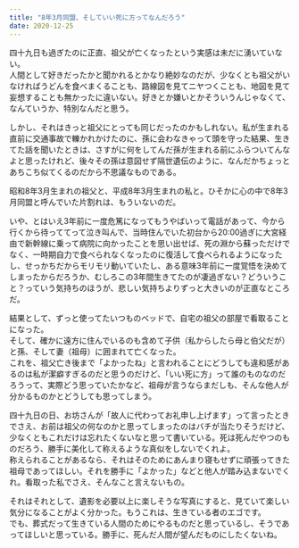 ```yaml
---
title: "8年3月同盟、そしていい死に方ってなんだろう"
date: 2020-12-25
---
```


四十九日も過ぎたのに正直、祖父が亡くなったという実感は未だに湧いていない。  
人間として好きだったかと聞かれるとかなり絶妙なのだが、少なくとも祖父がいなければうどんを食べまくることも、路線図を見てニヤつくことも、地図を見て妄想することも無かったに違いない。好きとか嫌いとかそういうんじゃなくて、なんていうか、特別なんだと思う。  

しかし、それはきっと祖父にとっても同じだったのかもしれない。私が生まれる直前に交通事故で轢かれかけたのに、孫に会わなきゃって頭を守った結果、生きてた話を聞いたときは、さすがに何をしてんだ孫が生まれる前にふらついてんなよと思ったけれど、後々その孫は意図せず隔世遺伝のように、なんだかちょっとあちこち似てくるのだから不思議なものである。  

昭和8年3月生まれの祖父と、平成8年3月生まれの私と。ひそかに心の中で8年3月同盟と呼んでいた片割れは、もういないのだ。  

いや、とはいえ3年前に一度危篤になってもうやばいって電話があって、今から行くから待っててって泣き叫んで、当時住んでいた初台から20:00過ぎに大宮経由で新幹線に乗って病院に向かったことを思い出せば、死の淵から蘇っただけでなく、一時期自力で食べられなくなったのに復活して食べられるようになったし、せっかちだからモリモリ動いていたし、ある意味3年前に一度覚悟を決めてしまったからだろうか、むしろこの3年間生きてたのが凄過ぎない？どういうこと？っていう気持ちのほうが、悲しい気持ちよりずっと大きいのが正直なところだ。  

結果として、ずっと使ってたいつものベッドで、自宅の祖父の部屋で看取ることになった。  
そして、確かに遠方に住んでいるのも含めて子供（私からしたら母と伯父だが）と孫、そして妻（祖母）に囲まれて亡くなった。  
これを、祖父亡き後まで「よかったね」と言われることにどうしても違和感があるのは私が潔癖すぎるのだと思うのだけど、「いい死に方」って誰のものなのだろうって、実際どう思っていたかなど、祖母が言うならまだしも、そんな他人が分かるものかとどうしても思ってしまう。  

四十九日の日、お坊さんが「故人に代わってお礼申し上げます」って言ったときでさえ、お前は祖父の何なのかと思ってしまったのはバチが当たりそうだけど、少なくともこれだけは忘れたくないなと思って書いている。死は死んだやつのものだろう、勝手に美化して称えるような真似をしないでくれよ。  
称えられることがあるなら、それはそのためにあんまり寝もせずに頑張ってきた祖母であってほしい。それを勝手に「よかった」などと他人が踏み込まないでくれ。看取った私でさえ、そんなこと言えないもの。  

それはそれとして、遺影を必要以上に楽しそうな写真にすると、見ていて楽しい気分になることがよく分かった。もうこれは、生きている者のエゴです。  
でも、葬式だって生きている人間のためにやるものだと思っているし、そうであってほしいと思っている。勝手に、死んだ人間が望んだものにしたくないね。  